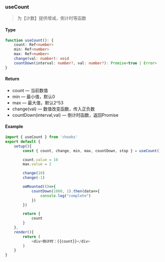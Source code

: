 ### useCount

> 为【计数】提供增减，倒计时等函数

#### Type
```ts
function useCount(): {
    count: Ref<number>
    min: Ref<number>
    max: Ref<number>
    change(val: number): void
    countDown(interval: number?, val: number?): Promise<true | Error>
}
```

#### Return
- count &mdash; 当前数值
- min &mdash; 最小值，默认0
- max &mdash; 最大值，默认2^53
- change(val) &mdash; 数值改变函数，传入正负数
- countDown(interval,val) &mdash; 倒计时函数，返回Promise

#### Example
```js
import { useCount } from 'chooks'
export default {
    setup(){
        const { count, change, min, max, countDown, stop } = useCount()

        count.value = 10
        max.value = 2

        change(10)
        change(-1)

        omMounted(()=>{
            countDown(1000, 1).then(data=>{
                console.log("complete")
            })
        })

        return {
            count
        }
    },
    render(){
        return (
            <div>倒计时：{{count}}</div>
        )
    }
}
```